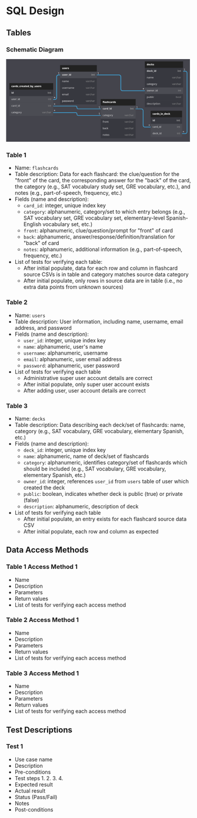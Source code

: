 # SQL Design #

## Tables ##

### Schematic Diagram ###
<img src="https://github.com/ThomasJHLees/Team0Project/blob/main/images/db_schematic.png" width="500px">

###  Table 1 ###
* Name: `flashcards`
* Table description: Data for each flashcard: the clue/question for the "front" of the card, the corresponding answer for the "back" of the card, the category (e.g., SAT vocabulary study set, GRE vocabulary, etc.), and notes (e.g., part-of-speech, frequency, etc.)
* Fields (name and description):
  * `card_id`: integer, unique index key
  * `category`: alphanumeric, category/set to which entry belongs (e.g., SAT vocabulary set, GRE vocabulary set, elementary-level Spanish-English vocabulary set, etc.) 
  * `front`: alphanumeric, clue/question/prompt for "front" of card
  * `back`: alphanumeric, answer/response/definition/translation for "back" of card
  * `notes`: alphanumeric, additional information (e.g., part-of-speech, frequency, etc.)
* List of tests for verifying each table:
  * After initial populate, data for each row and column in flashcard source CSVs is in table and category matches source data category
  * After initial populate, only rows in source data are in table (i.e., no extra data points from unknown sources)

###  Table 2 ###
* Name: `users`
* Table description: User information, including name, username, email address, and password
* Fields (name and description):
  * `user_id`: integer, unique index key
  * `name`: alphanumeric, user's name
  * `username`: alphanumeric, username
  * `email`: alphanumeric, user email address
  * `password`: alphanumeric, user password
* List of tests for verifying each table
  * Administrative super user account details are correct
  * After initial populate, only super user account exists
  * After adding user, user account details are correct

###  Table 3 ###
* Name: `decks`
* Table description: Data describing each deck/set of flashcards: name, category (e.g., SAT vocabulary, GRE vocabulary, elementary Spanish, etc.)
* Fields (name and description):
  * `deck_id`: integer, unique index key
  * `name`: alphanumeric, name of deck/set of flashcards
  * `category`: alphanumeric, identifies category/set of flashcards which should be included (e.g., SAT vocabulary, GRE vocabulary, elementary Spanish, etc.)
  * `owner_id`: integer, references `user_id` from `users` table of user which created the deck
  * `public`: boolean, indicates whether deck is public (true) or private (false)
  * `description`: alphanumeric, description of deck
* List of tests for verifying each table
  * After initial populate, an entry exists for each flashcard source data CSV
  * After initial populate, each row and column as expected

## Data Access Methods
### Table 1 Access Method 1 ### 
* Name
* Description
* Parameters
* Return values
* List of tests for verifying each access method

### Table 2 Access Method 1 ### 
* Name
* Description
* Parameters
* Return values
* List of tests for verifying each access method

### Table 3 Access Method 1 ### 
* Name
* Description
* Parameters
* Return values
* List of tests for verifying each access method

## Test Descriptions ##
### Test 1 ###
* Use case name
* Description
* Pre-conditions
* Test steps
   1. 
   2. 
   3. 
   4. 
* Expected result
* Actual result
* Status (Pass/Fail)
* Notes
* Post-conditions
